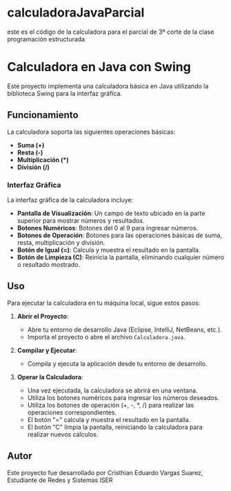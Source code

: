 # calculadoraJavaParcial
este es el código de la calculadora para el parcial de 3º corte de la clase programación estructurada 

# Calculadora en Java con Swing

Este proyecto implementa una calculadora básica en Java utilizando la biblioteca Swing para la interfaz gráfica.

## Funcionamiento

La calculadora soporta las siguientes operaciones básicas:

- **Suma (+)**
- **Resta (-)**
- **Multiplicación (*)**
- **División (/)**

### Interfaz Gráfica

La interfaz gráfica de la calculadora incluye:

- **Pantalla de Visualización**: Un campo de texto ubicado en la parte superior para mostrar números y resultados.
- **Botones Numéricos**: Botones del 0 al 9 para ingresar números.
- **Botones de Operación**: Botones para las operaciones básicas de suma, resta, multiplicación y división.
- **Botón de Igual (=)**: Calcula y muestra el resultado en la pantalla.
- **Botón de Limpieza (C)**: Reinicia la pantalla, eliminando cualquier número o resultado mostrado.

## Uso

Para ejecutar la calculadora en tu máquina local, sigue estos pasos:

1. **Abrir el Proyecto**:
   - Abre tu entorno de desarrollo Java (Eclipse, IntelliJ, NetBeans, etc.).
   - Importa el proyecto o abre el archivo `Calculadora.java`.

2. **Compilar y Ejecutar**:
   - Compila y ejecuta la aplicación desde tu entorno de desarrollo.

3. **Operar la Calculadora**:
   - Una vez ejecutada, la calculadora se abrirá en una ventana.
   - Utiliza los botones numéricos para ingresar los números deseados.
   - Utiliza los botones de operación (+, -, *, /) para realizar las operaciones correspondientes.
   - El botón "=" calcula y muestra el resultado en la pantalla.
   - El botón "C" limpia la pantalla, reiniciando la calculadora para realizar nuevos cálculos.

## Autor

Este proyecto fue desarrollado por Cristhian Eduardo Vargas Suarez, Estudiante de Redes y Sistemas ISER
